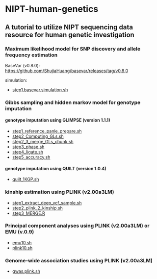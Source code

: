# NIPT-human-genetics
## A tutorial to utilize NIPT sequencing data resource for human genetic investigation

### Maximum likelihood model for SNP discovery and allele frequency estimation
BaseVar (v0.8.0): <https://github.com/ShujiaHuang/basevar/releases/tag/v0.8.0>

simulation: 
- [step1.basevar.simulation.sh](./basevar_simulation/step1.basevar.simulation.sh)
### Gibbs sampling and hidden markov model for genotype imputation
#### genotype imputation using GLIMPSE (version 1.1.1)
- [step1_reference_panle_prepare.sh](./glimpse_imputation/step1_reference_panle_prepare.sh)
- [step2_Computing_GLs.sh](./glimpse_imputation/step2_Computing_GLs.sh)
- [step2_3_merge_GLs_chunk.sh](./glimpse_imputation/step2_3_merge_GLs_chunk.sh)
- [step3_phase.sh](./glimpse_imputation/step3_phase.sh)
- [step4_ligate.sh](./glimpse_imputation/step4_ligate.sh)
- [step5_accuracy.sh](./glimpse_imputation/step5_accuracy.sh)

#### genotype imputation using QUILT (version 1.0.4)
- [quilt_1KGP.sh](./quilt_imputation/quilt_1KGP.sh)

### kinship estimation using PLINK (v2.00a3LM)
- [step1_extract_deep_vcf_sample.sh](./kinship/step1_extract_deep_vcf_sample.sh)
- [step2_plink_2_kinship.sh](./kinship/step2_plink_2_kinship.sh)
- [step3_MERGE.R](./kinship/step3_MERGE.R)

### Principal component analyses using PLINK (v2.00a3LM) or EMU (v.0.9)
- [emu10.sh](./pca/emu10.sh)
- [plink10.sh](./pca/plink10.sh)

### Genome-wide association studies using PLINK (v2.00a3LM)
- [gwas.plink.sh](./gwas/gwas.plink.sh)

